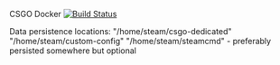 CSGO Docker
[![Build Status](https://drone.erictrang.com/api/badges/Fullsteel/csgo/status.svg)](https://drone.erictrang.com/Fullsteel/csgo)

Data persistence locations:
"/home/steam/csgo-dedicated"
"/home/steam/custom-config"
"/home/steam/steamcmd" - preferably persisted somewhere but optional